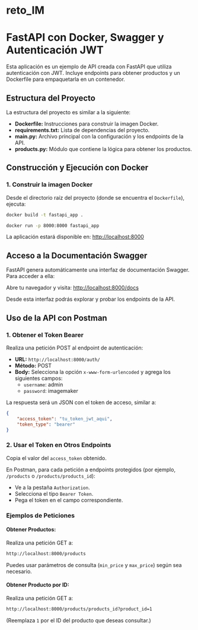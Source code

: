 # reto_IM

# FastAPI con Docker, Swagger y Autenticación JWT

Esta aplicación es un ejemplo de API creada con FastAPI que utiliza autenticación con JWT. Incluye endpoints para obtener productos y un Dockerfile para empaquetarla en un contenedor.

## Estructura del Proyecto

La estructura del proyecto es similar a la siguiente:

- **Dockerfile:** Instrucciones para construir la imagen Docker.
- **requirements.txt:** Lista de dependencias del proyecto.
- **main.py:** Archivo principal con la configuración y los endpoints de la API.
- **products.py:** Módulo que contiene la lógica para obtener los productos.

## Construcción y Ejecución con Docker

### 1. Construir la imagen Docker

Desde el directorio raíz del proyecto (donde se encuentra el `Dockerfile`), ejecuta:

```bash
docker build -t fastapi_app .
```

```bash
docker run -p 8000:8000 fastapi_app
```

La aplicación estará disponible en: [http://localhost:8000](http://localhost:8000)

## Acceso a la Documentación Swagger

FastAPI genera automáticamente una interfaz de documentación Swagger. Para acceder a ella:

Abre tu navegador y visita: [http://localhost:8000/docs](http://localhost:8000/docs)

Desde esta interfaz podrás explorar y probar los endpoints de la API.

## Uso de la API con Postman

### 1. Obtener el Token Bearer

Realiza una petición POST al endpoint de autenticación:

- **URL:** `http://localhost:8000/auth/`
- **Método:** POST
- **Body:** Selecciona la opción `x-www-form-urlencoded` y agrega los siguientes campos:
    - `username`: admin
    - `password`: imagemaker

La respuesta será un JSON con el token de acceso, similar a:

```json
{
    "access_token": "tu_token_jwt_aqui",
    "token_type": "bearer"
}
```

### 2. Usar el Token en Otros Endpoints

Copia el valor del `access_token` obtenido.

En Postman, para cada petición a endpoints protegidos (por ejemplo, `/products` o `/products/products_id`):

- Ve a la pestaña `Authorization`.
- Selecciona el tipo `Bearer Token`.
- Pega el token en el campo correspondiente.

### Ejemplos de Peticiones

#### Obtener Productos:

Realiza una petición GET a:

```bash
http://localhost:8000/products
```

Puedes usar parámetros de consulta (`min_price` y `max_price`) según sea necesario.

#### Obtener Producto por ID:

Realiza una petición GET a:

```bash
http://localhost:8000/products/products_id?product_id=1
```

(Reemplaza `1` por el ID del producto que deseas consultar.)